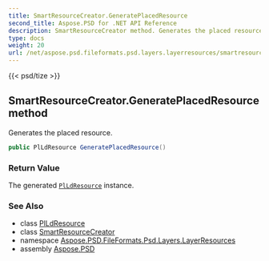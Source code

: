 ```yaml
---
title: SmartResourceCreator.GeneratePlacedResource
second_title: Aspose.PSD for .NET API Reference
description: SmartResourceCreator method. Generates the placed resource
type: docs
weight: 20
url: /net/aspose.psd.fileformats.psd.layers.layerresources/smartresourcecreator/generateplacedresource/
---
```

{{< psd/tize >}}
## SmartResourceCreator.GeneratePlacedResource method

Generates the placed resource.

```csharp
public PlLdResource GeneratePlacedResource()
```

### Return Value

The generated [`PlLdResource`](../../plldresource/) instance.

### See Also

* class [PlLdResource](../../plldresource/)
* class [SmartResourceCreator](../)
* namespace [Aspose.PSD.FileFormats.Psd.Layers.LayerResources](../../smartresourcecreator/)
* assembly [Aspose.PSD](../../../)


